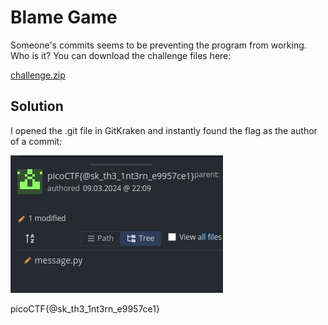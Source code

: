 # Blame Game
Someone's commits seems to be preventing the program from working. Who is it?
You can download the challenge files here:

[challenge.zip](https://artifacts.picoctf.net/c_titan/73/challenge.zip)

## Solution
I opened the .git file in GitKraken and instantly found the flag as the author of a commit:

![commit](commit.png)

picoCTF{@sk_th3_1nt3rn_e9957ce1}

